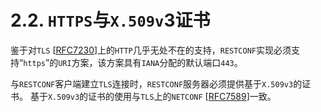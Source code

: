 # 2.2. `HTTPS`与`X.509v`3证书

鉴于对`TLS` [[RFC7230](https://tools.ietf.org/html/rfc7230)]上的`HTTP`几乎无处不在的支持，`RESTCONF`实现必须支持“`https`”的`URI`方案，该方案具有`IANA`分配的默认端口`443`。

与`RESTCONF`客户端建立`TLS`连接时，`RESTCONF`服务器必须提供基于`X.509v3`的证书。 基于`X.509v3`的证书的使用与`TLS`上的`NETCONF` [[RFC7589](https://tools.ietf.org/html/rfc7589)]一致。

